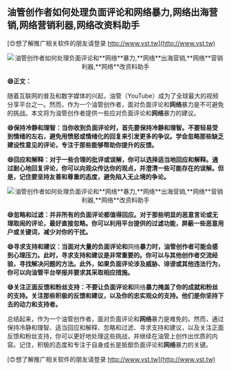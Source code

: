 ## **油管创作者如何处理负面评论和**网络**暴力,**网络**出海营销,**网络**营销利器,**网络**改资料助手**

[😍想了解推广相关软件的朋友请登录 http://www.vst.tw](http://www.vst.tw)

 <center><img src="https://vst.tw/MP4/tuiguang/png/7.png" alt="油管创作者如何处理负面评论和**网络**暴力,**网络**出海营销,**网络**营销利器,**网络**改资料助手"></center>

**😄正文：**

随着互联网的普及和数字媒体的兴起，油管（YouTube）成为了全球最大的视频分享平台之一。然而，作为一个油管创作者，面对负面评论和**网络**暴力是不可避免的挑战。本文将为油管创作者提供一些应对负面评论和**网络**暴力的建议。

**😄保持冷静和理智：当你收到负面评论时，首先要保持冷静和理智。不要轻易受到情绪的左右，避免用愤怒或情绪化的回复来引发更多的争议。学会忽略那些缺乏建设性意见的评论，专注于那些能够帮助你提升的反馈。**

**😄回应和解释：对于一些合理的批评或误解，你可以选择适当地回应和解释。通过耐心地回复评论，你可以向观众传达你的观点，并澄清一些可能存在的误解。但是，记住要坚持友善和尊重的态度，避免陷入无止境的争论。**

 <center><img src="https://vst.tw/MP4/tuiguang/png/7.png" alt="油管创作者如何处理负面评论和**网络**暴力,**网络**出海营销,**网络**营销利器,**网络**改资料助手"></center>

**😄忽略和过滤：并非所有的负面评论都值得回应。对于那些明显的恶意言论或无理取闹的评论，最好直接忽略。你可以利用平台提供的过滤功能，屏蔽一些恶意用户或关键词，减少对你的干扰。**

**😄寻求支持和建议：当面对大量的负面评论和**网络**暴力时，油管创作者可能会感到心理压力。此时，寻求支持和建议是非常重要的。你可以与其他创作者交流经验，寻找解决问题的方法。此外，如果负面评论涉及威胁、诽谤或其他违法行为，你可以向油管平台举报并要求其采取相应措施。**

**😄关注正面反馈和粉丝支持：不要让负面评论和**网络**暴力掩盖了你的成就和粉丝的支持。关注那些积极的反馈和建议，以及你的忠实观众的支持。他们是你坚持下去的动力和支持者。**

总结起来，作为一个油管创作者，面对负面评论和**网络**暴力是难免的。然而，通过保持冷静和理智、适当回应和解释、忽略和过滤、寻求支持和建议，以及关注正面反馈和粉丝支持，你可以更好地处理这些挑战，并继续在油管上创作出优质的内容。记住，积极的态度和专注于自身成长是抵御负面评论和**网络**暴力的关键。

[😍想了解推广相关软件的朋友请登录 http://www.vst.tw](http://www.vst.tw)



